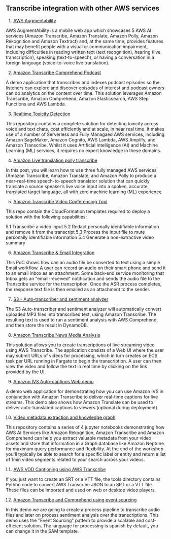 

## Transcribe integration with other AWS services

1. [AWS Augmentability](https://github.com/aws-samples/aws-augmentability)

AWS AugmentAbility is a mobile web app which showcases 5 AWS AI services (Amazon Transcribe, Amazon Translate, Amazon Polly, Amazon Rekognition and Amazon Textract) and, at the same time, provides features that may benefit people with a visual or communication impairment, including difficulties in reading written text (text recognition), hearing (live transcription), speaking (text-to-speech), or having a conversation in a foreign language (voice-to-voice live translation).

2. [Amazon Transcribe Comprehend Podcast](https://github.com/aws-samples/amazon-transcribe-comprehend-podcast)

A demo application that transcribes and indexes podcast episodes so the listeners can explore and discover episodes of interest and podcast owners can do analytics on the content over time. This solution leverages Amazon Transcribe, Amazon Comprehend, Amazon Elasticsearch, AWS Step Functions and AWS Lambda.

3. [Realtime Toxicity Detection](https://github.com/aws-samples/realtime-toxicity-detection)

This repository contains a complete solution for detecting toxicity across voice and text chats, cost efficiently and at scale, in near real time. It makes use of a number of Serverless and Fully Managaed AWS services, including Amazon SageMaker, Amazon Cognito, AWS Lambda, AWS Amplify, and Amazon Transcribe. Whilst it uses Artificial Intelligence (AI) and Machine Learning (ML) services, it requires no expert knowledge in these domains.

4. [Amazon Live translation polly transcribe](https://github.com/aws-samples/amazon-live-translation-polly-transcribe)

In this post, you will learn how to use three fully managed AWS services (Amazon Transcribe, Amazon Translate, and Amazon Polly to produce a near-real-time speech-to-speech translator solution that can quickly translate a source speaker’s live voice input into a spoken, accurate, translated target language, all with zero machine learning (ML) experience.

5. [Amazon Transcribe Video Conferencing Tool](https://github.com/aws-samples/amazon-transcribe-video-conferencing-tool)

This repo contain the CloudFormation templates required to deploy a solution with the following capabilities:

5.1 Transcribe a video input
5.2 Redact personally identifiable information and remove it from the transcript
5.3 Process the input file to mute personally identifiable information
5.4 Generate a non-extractive video summary

6. [Amazon Transcribe & Email Integration](https://github.com/aws-samples/amazon-transcribe-email-workflow)

This PoC shows how can an audio file be converted to text using a simple Email workflow. A user can record an audio on their smart phone and send it to an email inbox as an attachment. Some back-end service monitoring that Inbox gets an "email-received" notification and sends the audio file to the Transcribe service for the transcription. Once the ASR process completes, the response text file is then emailed as an attachment to the sender.

7. [S3 - Auto-transcriber and sentiment analyzer](https://github.com/aws-samples/amazon-s3-auto-transcriber-sentiment-analyzer)

The S3 Auto-transcriber and sentiment analyzer will automatically convert uploaded MP3 files into transcribed text, using Amazon Transcribe. The resulting text is used to run a sentiment analysis with AWS Comprehend, and then store the result in DynamoDB.

8. [Amazon Transcribe News Media Analysis](https://github.com/aws-samples/amazon-transcribe-news-media-analysis)

This solution allows you to create transcriptions of live streaming video using AWS Transcribe. The application consists of a Web UI where the user may submit URLs of videos for processing, which in turn creates an ECS task per URL running in Fargate to begin the transcription. A user can then view the video and follow the text in real time by clicking on the link provided by the UI.

9. [Amazon IVS Auto-captions Web demo](https://github.com/aws-samples/amazon-ivs-auto-captions-web-demo)

A demo web application for demonstrating how you can use Amazon IVS in conjunction with Amazon Transcribe to deliver real-time captions for live streams. This demo also shows how Amazon Translate can be used to deliver auto-translated captions to viewers (optional during deployment).

10. [Video metadata extraction and knowledge graph](https://github.com/aws-samples/aws-video-metadata-knowledge-graph-workshop)

This repository contains a series of 4 jupyter notebooks demonstrating how AWS AI Services like Amazon Rekognition, Amazon Transcribe and Amazon Comprehend can help you extract valuable metadata from your video assets and store that information in a Graph database like Amazon Neptune for maximum query performance and flexibility. At the end of the workshop you'll typically be able to search for a specific label or entity and return a list of 1min video segments related to your search across your videos.

11. [AWS VOD Captioning using AWS Transcribe](https://github.com/aws-samples/aws-transcribe-captioning-tools)

If you just want to create an SRT or a VTT file, the tools directory contains Python code to convert AWS Transcribe JSON to an SRT or a VTT file. These files can be imported and used on web or desktop video players.

12. [Amazon Transcribe and Comprehend using event sourcing](https://github.com/aws-samples/transcribe-comprehend-quicksight-demo)

In this demo we are going to create a process pipeline to transcribe audio files and later on process sentiment analysis over the transcriptions. This demo uses the "Event Sourcing" pattern to provide a scalable and cost-efficient solution. The language for processing is spanish by default, you can change it in the SAM template.








